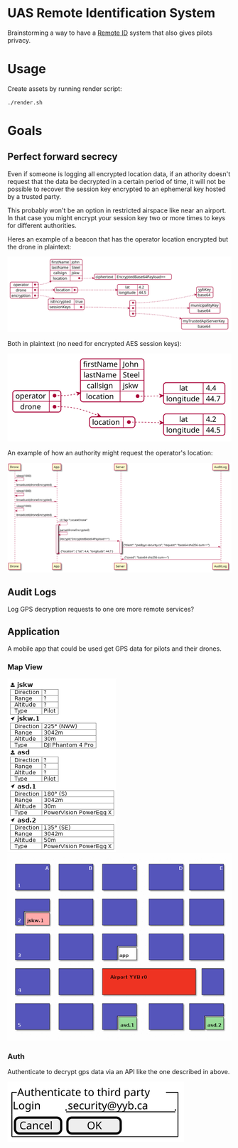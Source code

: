 # UAS Remote Identification System
Brainstorming a way to have a [Remote ID](https://www.faa.gov/uas/getting_started/remote_id/) system that also gives pilots privacy. 

# Usage
Create assets by running render script:

```
./render.sh
```

# Goals

## Perfect forward secrecy
Even if someone is logging all encrypted location data, if an athority doesn't request that the data be decrypted in a certain period of time, it will not be possible to recover the session key encrypted to an ephemeral key hosted by a trusted party.

This probably won't be an option in restricted airspace like near an airport. In that case you might encrypt your session key two or more times to keys for different authorities.

Heres an example of a beacon that has the operator location encrypted but the drone in plaintext:

![droneEncrypted object diagram](https://raw.githubusercontent.com/BlackthornYugen/d2x/media/out/json/droneEncrypted.svg "droneEncrypted json object")

Both in plaintext (no need for encrypted AES session keys):

![dronePlaintext object diagram](https://raw.githubusercontent.com/BlackthornYugen/d2x/media/out/json/dronePlaintext.svg "dronePlaintext json object")

An example of how an authority might request the operator's location:

![A swimlane diagram showing how messages could be decrypted.](https://raw.githubusercontent.com/BlackthornYugen/d2x/media/out/json/droneEncryptedFlow.svg "drone encrypted flow diagram")


## Audit Logs
Log GPS decryption requests to one ore more remote services?

## Application
A mobile app that could be used get GPS data for pilots and their drones.

### Map View

![A series of tables showing drone details](https://raw.githubusercontent.com/BlackthornYugen/d2x/media/out/drone-details.gif "Drone details view") 
![An animaged map showing drone locations](https://raw.githubusercontent.com/BlackthornYugen/d2x/media/out/drone-map.gif "Drone map view")

### Auth
Authenticate to decrypt gps data via an API like the one described in above.

![Auth Screen](https://raw.githubusercontent.com/BlackthornYugen/d2x/media/out/app_ui/AuthTrusted.svg "Drone details view")
